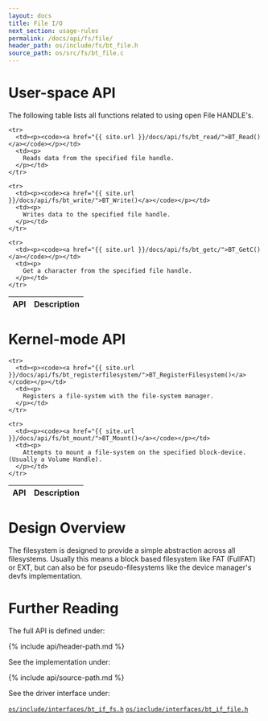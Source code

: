 ```yaml
---
layout: docs
title: File I/O
next_section: usage-rules
permalink: /docs/api/fs/file/
header_path: os/include/fs/bt_file.h
source_path: os/src/fs/bt_file.c
---
```


# User-space API

The following table lists all functions related to using open File HANDLE's.

<div class="mobile-side-scroller">
<table>
  <thead>
    <tr>
      <th>API</th>
      <th>Description</th>
    </tr>
  </thead>
  <tbody>

	<tr>
      <td><p><code><a href="{{ site.url }}/docs/api/fs/bt_read/">BT_Read()</a></code></p></td>
      <td><p>
		Reads data from the specified file handle.
      </p></td>
    </tr>

	<tr>
      <td><p><code><a href="{{ site.url }}/docs/api/fs/bt_write/">BT_Write()</a></code></p></td>
      <td><p>
		Writes data to the specified file handle.
      </p></td>
    </tr>

	<tr>
      <td><p><code><a href="{{ site.url }}/docs/api/fs/bt_getc/">BT_GetC()</a></code></p></td>
      <td><p>
		Get a character from the specified file handle.
      </p></td>
    </tr>

  </tbody>
</table>
</div>

# Kernel-mode API

<div class="mobile-side-scroller">
<table>
  <thead>
    <tr>
      <th>API</th>
      <th>Description</th>
    </tr>
  </thead>
  <tbody>

	<tr>
      <td><p><code><a href="{{ site.url }}/docs/api/fs/bt_registerfilesystem/">BT_RegisterFilesystem()</a></code></p></td>
      <td><p>
		Registers a file-system with the file-system manager.
      </p></td>
    </tr>

	<tr>
      <td><p><code><a href="{{ site.url }}/docs/api/fs/bt_mount/">BT_Mount()</a></code></p></td>
      <td><p>
		Attempts to mount a file-system on the specified block-device. (Usually a Volume Handle).
      </p></td>
    </tr>

  </tbody>
</table>
</div>

# Design Overview

The filesystem is designed to provide a simple abstraction across all filesystems. Usually this means
a block based filesystem like FAT (FullFAT) or EXT, but can also be for pseudo-filesystems like the device
manager's devfs implementation.



# Further Reading

The full API is defined under:

{% include api/header-path.md %}

See the implementation under:

{% include api/source-path.md %}

See the driver interface under:

<a href="{{ site.gh-blob-url }}/os/include/interfaces/bt_if_fs.h"><code>os/include/interfaces/bt_if_fs.h</code></a>
<a href="{{ site.gh-blob-url }}/os/include/interfaces/bt_if_file.h"><code>os/include/interfaces/bt_if_file.h</code></a>
